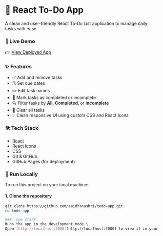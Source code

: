 # 📝 React To-Do App

A clean and user-friendly React To-Do List application to manage daily tasks with ease.

### 🚀 Live Demo

👉 [View Deployed App](https://saidhanashri.github.io/my-todo-app/)

### ✨ Features

- ✅ Add and remove tasks
- 🗓️ Set due dates
- ✏️ Edit task names
- 🔄 Mark tasks as completed or incomplete
- 🔍 Filter tasks by **All**, **Completed**, or **Incomplete**
- 🧹 Clear all tasks
- 💡 Clean responsive UI using custom CSS and React Icons

### 🛠️ Tech Stack

- [React](https://reactjs.org/)
- React Icons
- CSS
- Git & GitHub
- GitHub Pages (for deployment)

### 📁 Run Locally

To run this project on your local machine:

#### 1. Clone the repository

```bash
git clone https://github.com/saidhanashri/todo-app.git
cd todo-app

### `npm start`
Runs the app in the development mode.\
Open [http://localhost:3000](http://localhost:3000) to view it in your browser.
